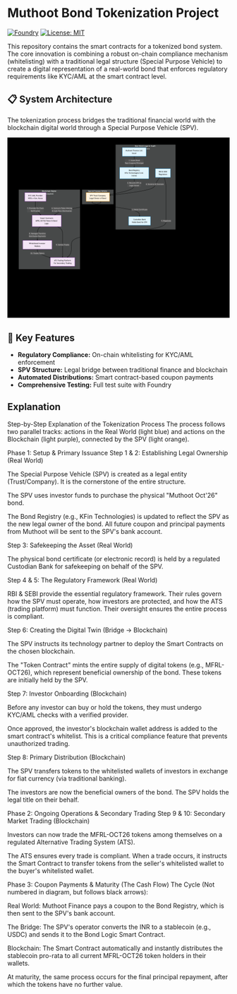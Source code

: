 # Muthoot Bond Tokenization Project

[![Foundry](https://img.shields.io/badge/Built%20with-Foundry-FFDB1C.svg)](https://getfoundry.sh/)
[![License: MIT](https://img.shields.io/badge/License-MIT-yellow.svg)](https://opensource.org/licenses/MIT)

This repository contains the smart contracts for a tokenized bond system. The core innovation is combining a robust on-chain compliance mechanism (whitelisting) with a traditional legal structure (Special Purpose Vehicle) to create a digital representation of a real-world bond that enforces regulatory requirements like KYC/AML at the smart contract level.

## 📋 System Architecture

The tokenization process bridges the traditional financial world with the blockchain digital world through a Special Purpose Vehicle (SPV).

![Tokenization Architecture](docs/architecture.png)


## 🚀 Key Features

- **Regulatory Compliance:** On-chain whitelisting for KYC/AML enforcement
- **SPV Structure:** Legal bridge between traditional finance and blockchain
- **Automated Distributions:** Smart contract-based coupon payments
- **Comprehensive Testing:** Full test suite with Foundry


## Explanation 

Step-by-Step Explanation of the Tokenization Process
The process follows two parallel tracks: actions in the Real World (light blue) and actions on the Blockchain (light purple), connected by the SPV (light orange).

Phase 1: Setup & Primary Issuance
Step 1 & 2: Establishing Legal Ownership (Real World)

The Special Purpose Vehicle (SPV) is created as a legal entity (Trust/Company). It is the cornerstone of the entire structure.

The SPV uses investor funds to purchase the physical "Muthoot Oct'26" bond.

The Bond Registry (e.g., KFin Technologies) is updated to reflect the SPV as the new legal owner of the bond. All future coupon and principal payments from Muthoot will be sent to the SPV's bank account.

Step 3: Safekeeping the Asset (Real World)

The physical bond certificate (or electronic record) is held by a regulated Custodian Bank for safekeeping on behalf of the SPV.

Step 4 & 5: The Regulatory Framework (Real World)

RBI & SEBI provide the essential regulatory framework. Their rules govern how the SPV must operate, how investors are protected, and how the ATS (trading platform) must function. Their oversight ensures the entire process is compliant.

Step 6: Creating the Digital Twin (Bridge → Blockchain)

The SPV instructs its technology partner to deploy the Smart Contracts on the chosen blockchain.

The "Token Contract" mints the entire supply of digital tokens (e.g., MFRL-OCT26), which represent beneficial ownership of the bond. These tokens are initially held by the SPV.

Step 7: Investor Onboarding (Blockchain)

Before any investor can buy or hold the tokens, they must undergo KYC/AML checks with a verified provider.

Once approved, the investor's blockchain wallet address is added to the smart contract's whitelist. This is a critical compliance feature that prevents unauthorized trading.

Step 8: Primary Distribution (Blockchain)

The SPV transfers tokens to the whitelisted wallets of investors in exchange for fiat currency (via traditional banking).

The investors are now the beneficial owners of the bond. The SPV holds the legal title on their behalf.

Phase 2: Ongoing Operations & Secondary Trading
Step 9 & 10: Secondary Market Trading (Blockchain)

Investors can now trade the MFRL-OCT26 tokens among themselves on a regulated Alternative Trading System (ATS).

The ATS ensures every trade is compliant. When a trade occurs, it instructs the Smart Contract to transfer tokens from the seller's whitelisted wallet to the buyer's whitelisted wallet.

Phase 3: Coupon Payments & Maturity (The Cash Flow)
The Cycle (Not numbered in diagram, but follows black arrows):

Real World: Muthoot Finance pays a coupon to the Bond Registry, which is then sent to the SPV's bank account.

The Bridge: The SPV's operator converts the INR to a stablecoin (e.g., USDC) and sends it to the Bond Logic Smart Contract.

Blockchain: The Smart Contract automatically and instantly distributes the stablecoin pro-rata to all current MFRL-OCT26 token holders in their wallets.

At maturity, the same process occurs for the final principal repayment, after which the tokens have no further value.

